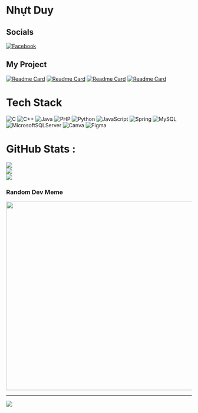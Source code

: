 # Nhựt Duy

## Socials
[![Facebook](https://img.shields.io/badge/Facebook-%231877F2.svg?logo=Facebook&logoColor=white)](https://www.facebook.com/lnd26/) 

## My Project
[![Readme Card](https://github-readme-stats.vercel.app/api/pin/?username=nhutduy5623&repo=WebsiteTinTuc-JavaServlet-JDBC&theme=rose_pine)](https://github.com/nhutduy5623/WebsiteTinTuc-JavaServlet-JDBC)
[![Readme Card](https://github-readme-stats.vercel.app/api/pin/?username=nhutduy5623&repo=WebsiteTinTuc-JavaServlet-JDBC&theme=codeSTACKr)](https://github.com/nhutduy5623/WebsiteTinTuc-JavaServlet-JDBC)
[![Readme Card](https://github-readme-stats.vercel.app/api/pin/?username=nhutduy5623&repo=WebsiteTinTuc-JavaServlet-JDBC&theme=neon)](https://github.com/nhutduy5623/WebsiteTinTuc-JavaServlet-JDBC)
[![Readme Card](https://github-readme-stats.vercel.app/api/pin/?username=nhutduy5623&repo=WebsiteTinTuc-JavaServlet-JDBC&theme=dark)](https://github.com/nhutduy5623/WebsiteTinTuc-JavaServlet-JDBC)

# Tech Stack
![C](https://img.shields.io/badge/c-%2300599C.svg?style=for-the-badge&logo=c&logoColor=white) ![C++](https://img.shields.io/badge/c++-%2300599C.svg?style=for-the-badge&logo=c%2B%2B&logoColor=white) ![Java](https://img.shields.io/badge/java-%23ED8B00.svg?style=for-the-badge&logo=java&logoColor=white) ![PHP](https://img.shields.io/badge/php-%23777BB4.svg?style=for-the-badge&logo=php&logoColor=white) ![Python](https://img.shields.io/badge/python-3670A0?style=for-the-badge&logo=python&logoColor=ffdd54) ![JavaScript](https://img.shields.io/badge/javascript-%23323330.svg?style=for-the-badge&logo=javascript&logoColor=%23F7DF1E) ![Spring](https://img.shields.io/badge/spring-%236DB33F.svg?style=for-the-badge&logo=spring&logoColor=white) ![MySQL](https://img.shields.io/badge/mysql-%2300f.svg?style=for-the-badge&logo=mysql&logoColor=white) ![MicrosoftSQLServer](https://img.shields.io/badge/Microsoft%20SQL%20Sever-CC2927?style=for-the-badge&logo=microsoft%20sql%20server&logoColor=white) ![Canva](https://img.shields.io/badge/Canva-%2300C4CC.svg?style=for-the-badge&logo=Canva&logoColor=white) 	![Figma](https://img.shields.io/badge/figma-%23F24E1E.svg?style=for-the-badge&logo=figma&logoColor=white)
# GitHub Stats :
![](https://github-readme-stats.vercel.app/api?username=nhutduy5623&theme=omni&hide_border=false&include_all_commits=false&count_private=false)<br/>
![](https://github-readme-streak-stats.herokuapp.com/?user=nhutduy5623&theme=omni&hide_border=false)<br/>
![](https://github-readme-stats.vercel.app/api/top-langs/?username=nhutduy5623&theme=omni&hide_border=false&include_all_commits=false&count_private=false&layout=compact)

### Random Dev Meme
<img src="https://random-memer.herokuapp.com/" width="512px"/>

---
[![](https://visitcount.itsvg.in/api?id=nhutduy5623&icon=0&color=0)](https://visitcount.itsvg.in)
